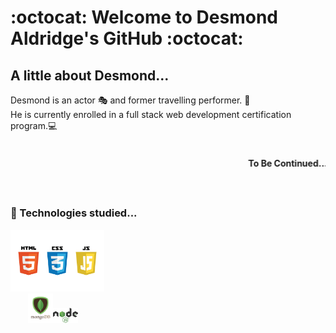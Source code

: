 # :octocat: Welcome to Desmond Aldridge's GitHub :octocat: 

## A little about Desmond...

Desmond is an actor 🎭 and former travelling performer. 🎪 <br>
He is currently enrolled in a full stack web development certification program.💻 
<br>
#### &nbsp;<marquee><b>To Be Continued...<b></marquee>
<br>
  
### 🌱 Technologies studied...

<img src="./logos.jpeg" width="150px"><br>&nbsp;&nbsp;&nbsp;&nbsp;&nbsp;&nbsp;&nbsp;<img src="./mongodb-logo.png" width="40px"><img src="./node-js-logo.png" width="40px">






